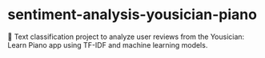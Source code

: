 # sentiment-analysis-yousician-piano
🎵  Text classification project to analyze user reviews from the Yousician: Learn Piano app using TF-IDF and machine learning models. 
